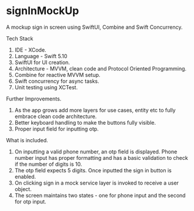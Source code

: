 # signInMockUp
A mockup sign in screen using SwiftUI, Combine and Swift Concurrency.

Tech Stack
1. IDE - XCode.
2. Language - Swift 5.10
3. SwiftUI for UI creation.
4. Architecture - MVVM, clean code and Protocol Oriented Programming.
5. Combine for reactive MVVM setup.
6. Swift concurrency for async tasks.
7. Unit testing using XCTest.

Further Improvements.
1. As the app grows add more layers for use cases, entity etc to fully embrace clean code architecture.
2. Better keyboard handling to make the buttons fully visible.
3. Proper input field for inputting otp.

What is included.
1. On inputting a valid phone number, an otp field is displayed. Phone number input has proper formatting and has a basic validation to check if the number of digits is 10.
2. The otp field expects 5 digits. Once inputted the sign in button is enabled.
3. On clicking sign in a mock service layer is invoked to receive a user object.
4. The screen maintains two states - one for phone input and the second for otp input.



